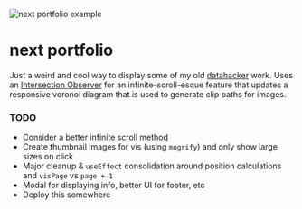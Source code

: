 ![next portfolio example](example.png)

# next portfolio

Just a weird and cool way to display some of my old [datahacker](http://datahacker.tumblr.com) work.
Uses an [Intersection Observer](https://developer.mozilla.org/en-US/docs/Web/API/Intersection_Observer_API) for
an infinite-scroll-esque feature that updates a responsive voronoi diagram that is used to generate clip paths for images.

### TODO

- Consider a [better infinite scroll method](https://developers.google.com/web/updates/2016/07/infinite-scroller)
- Create thumbnail images for vis (using `mogrify`) and only show large sizes on click
- Major cleanup & `useEffect` consolidation around position calculations and `visPage` vs `page + 1`
- Modal for displaying info, better UI for footer, etc
- Deploy this somewhere
